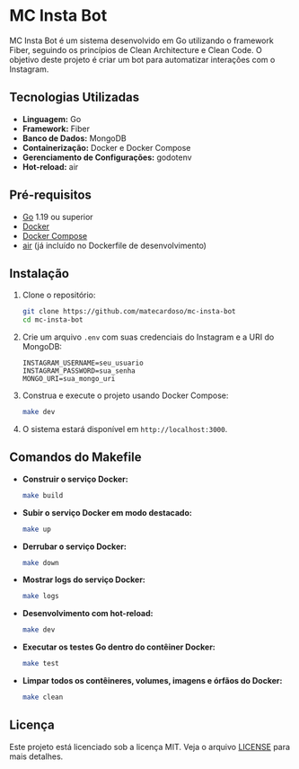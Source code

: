 # MC Insta Bot

MC Insta Bot é um sistema desenvolvido em Go utilizando o framework Fiber, seguindo os princípios de Clean Architecture e Clean Code. O objetivo deste projeto é criar um bot para automatizar interações com o Instagram.

## Tecnologias Utilizadas

- **Linguagem:** Go
- **Framework:** Fiber
- **Banco de Dados:** MongoDB
- **Containerização:** Docker e Docker Compose
- **Gerenciamento de Configurações:** godotenv
- **Hot-reload:** air

## Pré-requisitos

- [Go](https://golang.org/dl/) 1.19 ou superior
- [Docker](https://www.docker.com/get-started)
- [Docker Compose](https://docs.docker.com/compose/install/)
- [air](https://github.com/cosmtrek/air) (já incluído no Dockerfile de desenvolvimento)

## Instalação

1. Clone o repositório:

   ```sh
   git clone https://github.com/matecardoso/mc-insta-bot
   cd mc-insta-bot
   ```

2. Crie um arquivo `.env` com suas credenciais do Instagram e a URI do MongoDB:

   ```
   INSTAGRAM_USERNAME=seu_usuario
   INSTAGRAM_PASSWORD=sua_senha
   MONGO_URI=sua_mongo_uri
   ```

3. Construa e execute o projeto usando Docker Compose:

   ```sh
   make dev
   ```

4. O sistema estará disponível em `http://localhost:3000`.

## Comandos do Makefile

- **Construir o serviço Docker:**
  ```sh
  make build
  ```

- **Subir o serviço Docker em modo destacado:**
  ```sh
  make up
  ```

- **Derrubar o serviço Docker:**
  ```sh
  make down
  ```

- **Mostrar logs do serviço Docker:**
  ```sh
  make logs
  ```

- **Desenvolvimento com hot-reload:**
  ```sh
  make dev
  ```

- **Executar os testes Go dentro do contêiner Docker:**
  ```sh
  make test
  ```

- **Limpar todos os contêineres, volumes, imagens e órfãos do Docker:**
  ```sh
  make clean
  ```

## Licença

Este projeto está licenciado sob a licença MIT. Veja o arquivo [LICENSE](LICENSE) para mais detalhes.
